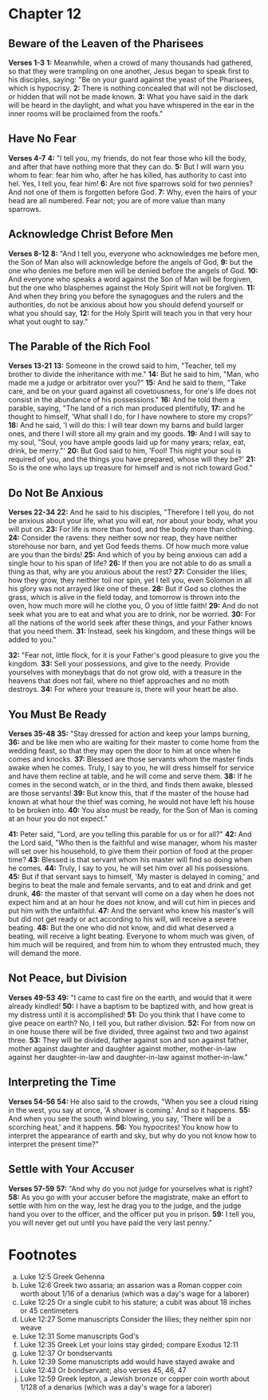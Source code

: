 # Chapter 12
## Beware of the Leaven of the Pharisees
**Verses 1-3**
**1:** Meanwhile, when a crowd of many thousands had gathered, so that they were trampling on one another, Jesus began to speak first to his disciples, saying: "Be on your guard against the yeast of the Pharisees, which is hypocrisy.
**2:** There is nothing concealed that will not be disclosed, or hidden that will not be made known.
**3:** What you have said in the dark will be heard in the daylight, and what you have whispered in the ear in the inner rooms will be proclaimed from the roofs."

## Have No Fear
**Verses 4-7**
**4:** "I tell you, my friends, do not fear those who kill the body, and after that have nothing more that they can do.
**5:** But I will warn you whom to fear: fear him who, after he has killed, has authority to cast into hel. Yes, I tell you, fear him!
**6:** Are not five sparrows sold for two pennies? And not one of them is forgotten before God.
**7:** Why, even the hairs of your head are all numbered. Fear not; you are of more value than many sparrows.

## Acknowledge Christ Before Men
**Verses 8-12**
**8:** "And I tell you, everyone who acknowledges me before men, the Son of Man also will acknowledge before the angels of God,
**9:** but the one who denies me before men will be denied before the angels of God.
**10:** And everyone who speaks a word against the Son of Man will be forgiven, but the one who blasphemes against the Holy Spirit will not be forgiven.
**11:** And when they bring you before the synagogues and the rulers and the authorities, do not be anxious about how you should defend yourself or what you should say,
**12:** for the Holy Spirit will teach you in that very hour what yout ought to say."

## The Parable of the Rich Fool
**Verses 13-21**
**13:** Someone in the crowd said to him, "Teacher, tell my brother to divide the inheritance with me."
**14:** But he said to him, "Man, who made me a judge or arbitrator over you?"
**15:** And he said to them, "Take care, and be on your guard against all covetousness, for one's life does not consist in the abundance of his possessions."
**16:** And he told them a parable, saying, "The land of a rich man produced plentifully,
**17:** and he thought to himself, 'What shall I do, for I have nowhere to store my crops?'
**18:** And he said, 'I will do this: I will tear down my barns and build larger ones, and there I will store all my grain and my goods.
**19:** And I will say to my soul, "Soul, you have ample goods laid up for many years; relax, eat, drink, be merry."'
**20:** But God said to him, 'Fool! This night your soul is required of you, and the things you have prepared, whose will they be?'
**21:** So is the one who lays up treasure for himself and is not rich toward God."

## Do Not Be Anxious
**Verses 22-34**
**22:** And he said to his disciples, "Therefore I tell you, do not be anxious about your life, what you will eat, nor about your body, what you will put on.
**23:** For life is more than food, and the body more than clothing.
**24:** Consider the ravens: they neither sow nor reap, they have neither storehouse nor barn, and yet God feeds thems. Of how much more value are you than the birds!
**25:** And which of you by being anxious can add a single hour to his span of life?
**26:** If then you are not able to do as small a thing as that, why are you anxious about the rest?
**27:** Consider the lilies, how they grow, they neither toil nor spin, yet I tell you, even Solomon in all his glory was not arrayed like one of these.
**28:** But if God so clothes the grass, which is alive in the field today, and tomorrow is thrown into the oven, how much more will he clothe you, O you of little faith!
**29:** And do not seek what you are to eat and what you are to drink, nor be worried.
**30:** For all the nations of the world seek after these things, and your Father knows that you need them.
**31:** Instead, seek his kingdom, and these things will be added to you."

**32:** "Fear not, little flock, for it is your Father's good pleasure to give you the kingdom.
**33:** Sell your possessions, and give to the needy. Provide yourselves with moneybags that do not grow old, with a treasure in the heavens that does not fail, where no thief approaches and no moth destroys.
**34:** For where your treasure is, there will your heart be also.

## You Must Be Ready
**Verses 35-48**
**35:** "Stay dressed for action and keep your lamps burning,
**36:** and be like men who are waiting for their master to come home from the wedding feast, so that they may open the door to him at once when he comes and knocks.
**37:** Blessed are those servants whom the master finds awake when he comes. Truly, I say to you, he will dress himself for service and have them recline at table, and he will come and serve them.
**38:** If he comes in the second watch, or in the third, and finds them awake, blessed are those servants!
**39:** But know this, that if the master of the house had known at what hour the thief was coming, he would not have left his house to be broken into.
**40:** You also must be ready, for the Son of Man is coming at an hour you do not expect."

**41:** Peter said, "Lord, are you telling this parable for us or for all?"
**42:** And the Lord said, "Who then is the faithful and wise manager, whom his master will set over his household, to give them their portion of food at the proper time?
**43:** Blessed is that servant whom his master will find so doing when he comes.
**44:** Truly, I say to you, he will set him over all his possessions.
**45:** But if that servant says to himself, 'My master is delayed in coming,' and begins to beat the male and female servants, and to eat and drink and get drunk,
**46:** the master of that servant will come on a day when he does not expect him and at an hour he does not know, and will cut him in pieces and put him with the unfaithful.
**47:** And the servant who knew his master's will but did not get ready or act according to his will, will receive a severe beating.
**48:** But the one who did not know, and did what deserved a beating, will receive a light beating. Everyone to whom much was given, of him much will be required, and from him to whom they entrusted much, they will demand the more.

## Not Peace, but Division
**Verses 49-53**
**49:** "I came to cast fire on the earth, and would that it were already kindled!
**50:** I have a baptism to be baptized with, and how great is my distress until it is accomplished!
**51:** Do you think that I have come to give peace on earth? No, I tell you, but rather division.
**52:** For from now on in one house there will be five divided, three against two and two against three.
**53:** They will be divided, father against son and son against father, mother against daughter and daughter against mother, mother-in-law against her daughter-in-law and daughter-in-law against mother-in-law."

## Interpreting the Time
**Verses 54-56**
**54:** He also said to the crowds, "When you see a cloud rising in the west, you say at once, 'A shower is coming.' And so it happens.
**55:** And when you see the south wind blowing, you say, 'There will be a scorching heat,' and it happens.
**56:** You hypocrites! You know how to interpret the appearance of earth and sky, but why do you not know how to interpret the present time?"

## Settle with Your Accuser
**Verses 57-59**
**57:** "And why do you not judge for yourselves what is right?
**58:** As you go with your accuser before the magistrate, make an effort to settle with him on the way, lest he drag you to the judge, and the judge hand you over to the officer, and the officer put you in prison.
**59:** I tell you, you will never get out until you have paid the very last penny."

# Footnotes
<ol type='a'>
	<li>Luke 12:5 Greek Gehenna</li>
	<li>Luke 12:6 Greek two assaria; an assarion was a Roman copper coin worth about 1/16 of a denarius (which was a day's wage for a laborer)</li>
	<li>Luke 12:25 Or a single cubit to his stature; a cubit was about 18 inches or 45 centimeters</li>
	<li>Luke 12:27 Some manuscripts Consider the lilies; they neither spin nor weave</li>
	<li>Luke 12:31 Some manuscripts God's</li>
	<li>Luke 12:35 Greek Let your loins stay girded; compare Exodus 12:11</li>
	<li>Luke 12:37 Or bondservants</li>
	<li>Luke 12:39 Some manuscripts add would have stayed awake and</li>
	<li>Luke 12:43 Or bondservant; also verses 45, 46, 47</li>
	<li>Luke 12:59 Greek lepton, a Jewish bronze or copper coin worth about 1/128 of a denarius (which was a day's wage for a laborer)</li>
</ol>